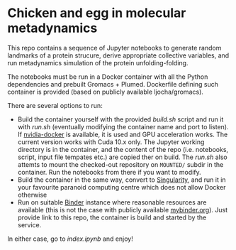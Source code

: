 # Chicken and egg in molecular metadynamics

This repo contains a sequence of Jupyter notebooks to generate random landmarks of a protein strucure, derive appropriate collective variables, and run metadynamics simulation of the protein unfolding-folding.

The notebooks must be run in a Docker container with all the Python dependencies and prebuilt Gromacs + Plumed. Dockerfile defining such container is provided (based on publicly available ljocha/gromacs).

There are several options to run:
* Build the container yourself with the provided *build.sh* script and run it with *run.sh* (eventually modifying the container name and port to listen).
  If [nvidia-docker](https://github.com/NVIDIA/nvidia-docker) is available, it is used and GPU acceleration works. The current version works with Cuda 10.x only. 
  The Jupyter working directory is in the container, and the content of the repo (i.e. notebooks, script, input file tempates etc.) are copied ther on build. The *run.sh* also attemts to mount the checked-out repository on `MOUNTED/` subdir in the container. Run the notebooks from there if you want to modify.
* Build the container in the same way, convert to [Singularity](https://singularity.lbl.gov), and run it in your favourite paranoid computing centre which does not allow Docker otherwise
* Run on suitable [Binder](https://binderhub.readthedocs.io) instance where reasonable resources are available (this is not the case with publicly available [mybinder.org](http://mybinder.org)). Just provide link to this repo, the container is build and started by the service.

In either case, go to *index.ipynb* and enjoy!
